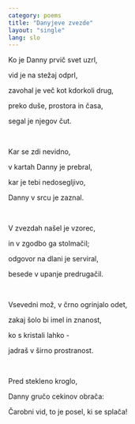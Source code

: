 ```yaml
---
category: poems
title: "Danyjeve zvezde"
layout: "single"
lang: slo
---
```


Ko je Danny prvič svet uzrl,

vid je na stežaj odprl,

zavohal je več kot kdorkoli drug,

preko duše, prostora in časa,

segal je njegov čut.


&nbsp;


Kar se zdi nevidno,

v kartah Danny je prebral,

kar je tebi nedosegljivo,

Danny v srcu je zaznal.


&nbsp;


V zvezdah našel je vzorec,

in v zgodbo ga stolmačil;

odgovor na dlani je serviral,

besede v upanje predrugačil.


&nbsp;


Vsevedni mož, v črno ogrinjalo odet,

zakaj šolo bi imel in znanost,

ko s kristali lahko -

jadraš v širno prostranost.


&nbsp;


Pred stekleno kroglo,

Danny gručo cekinov obrača:

Čarobni vid, to je posel, ki se splača!
